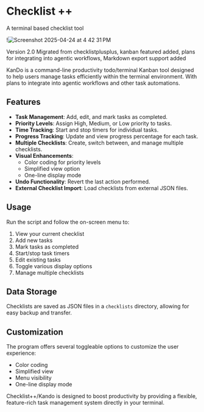 # Checklist ++
A terminal based checklist tool



!![Screenshot 2025-04-24 at 4 42 31 PM](https://github.com/user-attachments/assets/caace91a-576d-4cde-96d4-cb3892503b3f)










Version 2.0 Migrated from checklistplusplus, kanban featured added, plans for integrating into agentic workflows, Markdown export support added

KanDo is a command-line productivity todo/terminal Kanban tool designed to help users manage tasks efficiently within the terminal environment. With plans to integrate into agentic workflows and other task automations. 

## Features

- **Task Management**: Add, edit, and mark tasks as completed.
- **Priority Levels**: Assign High, Medium, or Low priority to tasks.
- **Time Tracking**: Start and stop timers for individual tasks.
- **Progress Tracking**: Update and view progress percentage for each task.
- **Multiple Checklists**: Create, switch between, and manage multiple checklists.
- **Visual Enhancements**: 
  - Color coding for priority levels
  - Simplified view option
  - One-line display mode
- **Undo Functionality**: Revert the last action performed.
- **External Checklist Import**: Load checklists from external JSON files.

## Usage

Run the script and follow the on-screen menu to:
1. View your current checklist
2. Add new tasks
3. Mark tasks as completed
4. Start/stop task timers
5. Edit existing tasks
6. Toggle various display options
7. Manage multiple checklists

## Data Storage

Checklists are saved as JSON files in a `checklists` directory, allowing for easy backup and transfer.

## Customization

The program offers several toggleable options to customize the user experience:
- Color coding
- Simplified view
- Menu visibility
- One-line display mode

Checklist++/Kando is designed to boost productivity by providing a flexible, feature-rich task management system directly in your terminal.
